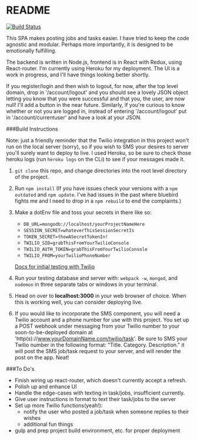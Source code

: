# README

[![Build Status](https://travis-ci.org/forrestfiller/emerging-headwinds.svg?branch=master)](https://travis-ci.org/forrestfiller/emerging-headwinds)

This SPA makes posting jobs and tasks easier. I have tried to keep the code agnostic and modular. Perhaps more importantly, it is designed to be emotionally fulfilling.

The backend is written in Node.js, frontend is in React with Redux, using React-router. I'm currently using Heroku for my deployment. The UI is a work in progress, and I'll have things looking better shortly.

If you register/login and then wish to logout, for now, after the top level domain, drop in '/account/logout' and you should see a lovely JSON object letting you know that you were successful and that you, the user, are now null! I'll add a button in the near future. Similarly, if you're curious to know whether or not you are logged in, instead of entering '/account/logout' put in '/account/currentuser' and have a look at your JSON.

###Build Instructions

Note: just a friendly reminder that the Twilio integration in this project won't run on the local server (sorry), so if you wish to SMS your desires to server you'll surely want to deploy to live. I used Heroku, so be sure to check those heroku logs (run ```heroku logs``` on the CLi) to see if your messages made it.

1. ```git clone``` this repo, and change directories into the root level directory of the project.

2. Run ```npm install```
(If you have issues check your versions with a ```npm outdated``` and ```npm update```. I've had issues in the past where bluebird fights me and I need to drop in a ```npm rebuild``` to end the complaints.)

3. Make a dotEnv file and toss your secrets in there like so:
    - ```DB_URL=mongodb://localhost/yourProjectNameHere```
    - ```SESSION_SECRET=whateverThisSessionSecretIs```
    - ```TOKEN_SECRET=thowASecretTokenIn!```
    - ```TWILIO_SID=grabThisFromYourTwilioConsole```
    - ```TWILIO_AUTH_TOKEN=grabThisFromYourTwilioConsole```
    - ```TWILIO_FROM=yourTwilioPhoneNumber```

    [Docs for initial testing with Twilio](https://github.com/twilio/twilio-node/blob/master/examples/example.js#L2)
3. Run your testing database and server with: ```webpack -w```, ```mongod```, and ```nodemon``` in three separate tabs or windows in your terminal.

4. Head on over to **localhost:3000** in your web browser of choice. When this is working well, you can consider deploying live.

5. If you would like to incorporate the SMS component, you will need a Twilio account and a phone number for use with this project. You set up a POST webhook under messaging from your Twilio number to your soon-to-be-deployed domain at 'http(s)://www.yourDomainName.com/twilio/task'. Be sure to SMS your Twilio number in the following format: "Title. Category. Description." it will post the SMS job/task request to your server, and will render the post on the app. Neat!

###To Do's
- Finish wiring up react-router, which doesn't currently accept a refresh.
- Polish up and enhance UI
- Handle the edge-cases with texting in task/jobs, insufficient currently.
- Give user instructions in format to text their task/jobs to the server
- Set up more Twilio functions(yeah!):
	- notify the user who posted a job/task when someone replies to their wishes
	- additional fun things
- gulp and prep project build environment, etc. for proper deployment
